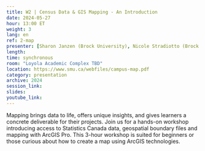 ```yaml
---
title: W2 | Census Data & GIS Mapping - An Introduction
date: 2024-05-27
hour: 13:00 ET
weight: 3
lang: en
ref: 2-map
presenter: [Sharon Janzen (Brock University), Nicole Stradiotto (Brock University)]
length:
time: synchronous
room: "Loyola Academic Complex TBD"
location: https://www.smu.ca/webfiles/campus-map.pdf
category: presentation
archive: 2024
session_link:
slides:
youtube_link:
---
```


Mapping brings data to life, offers unique insights, and gives learners a concrete deliverable for their projects. Join us for a hands-on workshop introducing access to Statistics Canada data, geospatial boundary files and mapping with ArcGIS Pro.<!--more--> This 3-hour workshop is suited for beginners or those curious about how to create a map using ArcGIS technologies.
